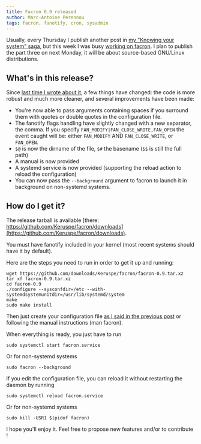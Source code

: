 ```yaml
---
title: Facron 0.9 released
author: Marc-Antoine Perennou
tags: facron, fanotify, cron, sysadmin
---
```


Usually, every Thursday I publish another post in [my "Knowing your system" saga](http://www.imagination-land.org/tags/knowingyoursystem.html),
but this week I was busy [working on facron](http://www.imagination-land.org/posts/2012-12-04-facron-fanotify-cron-system.html).
I plan to publish the part three on next Monday, it will be about source-based GNU/Linux distributions.

## What's in this release?

Since [last time I wrote about it](http://www.imagination-land.org/posts/2012-12-04-facron-fanotify-cron-system.html),
a few things have changed: the code is more robust and much more cleaner, and several improvements have been made:

* You're now able to pass arguments containing spaces if you surround them with quotes or double quotes in the configuration
file.
* The fanotify flags handling have slightly changed with a new separator, the comma. If you specify
`FAN_MODIFY|FAN_CLOSE_WRITE,FAN_OPEN` the event caught will be: either `FAN_MODIFY` AND `FAN_CLOSE_WRITE`, or `FAN_OPEN`.
* `$@` is now the dirname of the file, `$#` the basename (`$$` is still the full path)
* A manual is now provided
* A systemd service is now provided (supporting the reload action to reload the configuration)
* You can now pass the `--background` argument to facron to launch it in background on non-systemd systems.

## How do I get it?

The release tarball is available [there: https://github.com/Keruspe/facron/downloads](https://github.com/Keruspe/facron/downloads).

You must have fanotify included in your kernel (most recent systems should have it by default).

Here are the steps you need to run in order to get it up and running:

    wget https://github.com/downloads/Keruspe/facron/facron-0.9.tar.xz
    tar xf facron-0.9.tar.xz
    cd facron-0.9
    ./configure --sysconfdir=/etc --with-systemdsystemunitdir=/usr/lib/systemd/system
    make
    sudo make install

Then just create your configuration file [as I said in the previous post](http://www.imagination-land.org/posts/2012-12-04-facron-fanotify-cron-system.html)
or following the manual instructions (man facron).

When everything is ready, you just have to run

    sudo systemctl start facron.service

Or for non-systemd systems

    sudo facron --background

If you edit the configuration file, you can reload it without restarting the daemon by running

    sudo systemctl reload facron.service

Or for non-systemd systems

    sudo kill -USR1 $(pidof facron)


I hope you'll enjoy it. Feel free to propose new features and/or to contribute !

